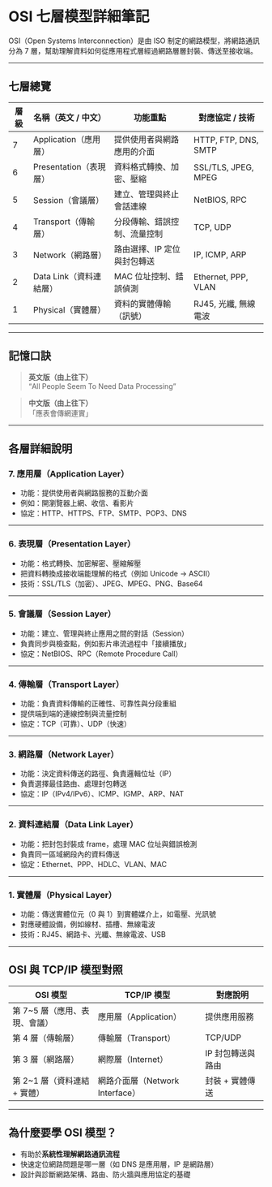 # OSI 七層模型詳細筆記

OSI（Open Systems Interconnection）是由 ISO 制定的網路模型，將網路通訊分為 7 層，幫助理解資料如何從應用程式層經過網路層層封裝、傳送至接收端。

---

## 七層總覽

| 層級 | 名稱（英文 / 中文） | 功能重點 | 對應協定 / 技術 |
|------|--------------------|----------|------------------|
| 7 | Application（應用層） | 提供使用者與網路應用的介面 | HTTP, FTP, DNS, SMTP |
| 6 | Presentation（表現層） | 資料格式轉換、加密、壓縮 | SSL/TLS, JPEG, MPEG |
| 5 | Session（會議層） | 建立、管理與終止會話連線 | NetBIOS, RPC |
| 4 | Transport（傳輸層） | 分段傳輸、錯誤控制、流量控制 | TCP, UDP |
| 3 | Network（網路層） | 路由選擇、IP 定位與封包轉送 | IP, ICMP, ARP |
| 2 | Data Link（資料連結層） | MAC 位址控制、錯誤偵測 | Ethernet, PPP, VLAN |
| 1 | Physical（實體層） | 資料的實體傳輸（訊號） | RJ45, 光纖, 無線電波 |

---

## 記憶口訣

> **英文版（由上往下）**  
“All People Seem To Need Data Processing”  

> **中文版（由上往下）**  
「應表會傳網連實」

---

## 各層詳細說明

### 7. 應用層（Application Layer）
- 功能：提供使用者與網路服務的互動介面
- 例如：開瀏覽器上網、收信、看影片
- 協定：HTTP、HTTPS、FTP、SMTP、POP3、DNS

---

### 6. 表現層（Presentation Layer）
- 功能：格式轉換、加密解密、壓縮解壓
- 把資料轉換成接收端能理解的格式（例如 Unicode → ASCII）
- 技術：SSL/TLS（加密）、JPEG、MPEG、PNG、Base64

---

### 5. 會議層（Session Layer）
- 功能：建立、管理與終止應用之間的對話（Session）
- 負責同步與檢查點，例如影片串流過程中「接續播放」
- 協定：NetBIOS、RPC（Remote Procedure Call）

---

### 4. 傳輸層（Transport Layer）
- 功能：負責資料傳輸的正確性、可靠性與分段重組
- 提供端到端的連線控制與流量控制
- 協定：TCP（可靠）、UDP（快速）

---

### 3. 網路層（Network Layer）
- 功能：決定資料傳送的路徑、負責邏輯位址（IP）
- 負責選擇最佳路由、處理封包轉送
- 協定：IP（IPv4/IPv6）、ICMP、IGMP、ARP、NAT

---

### 2. 資料連結層（Data Link Layer）
- 功能：把封包封裝成 frame，處理 MAC 位址與錯誤檢測
- 負責同一區域網段內的資料傳送
- 協定：Ethernet、PPP、HDLC、VLAN、MAC

---

### 1. 實體層（Physical Layer）
- 功能：傳送實體位元（0 與 1）到實體媒介上，如電壓、光訊號
- 對應硬體設備，例如線材、插槽、無線電波
- 技術：RJ45、網路卡、光纖、無線電波、USB

---

## OSI 與 TCP/IP 模型對照

| OSI 模型 | TCP/IP 模型 | 對應說明 |
|----------|-------------|----------|
| 第 7~5 層（應用、表現、會議） | 應用層（Application） | 提供應用服務 |
| 第 4 層（傳輸層） | 傳輸層（Transport） | TCP/UDP |
| 第 3 層（網路層） | 網際層（Internet） | IP 封包轉送與路由 |
| 第 2~1 層（資料連結 + 實體） | 網路介面層（Network Interface） | 封裝 + 實體傳送 |

---

## 為什麼要學 OSI 模型？

- 有助於**系統性理解網路通訊流程**
- 快速定位網路問題是哪一層（如 DNS 是應用層，IP 是網路層）
- 設計與診斷網路架構、路由、防火牆與應用協定的基礎

